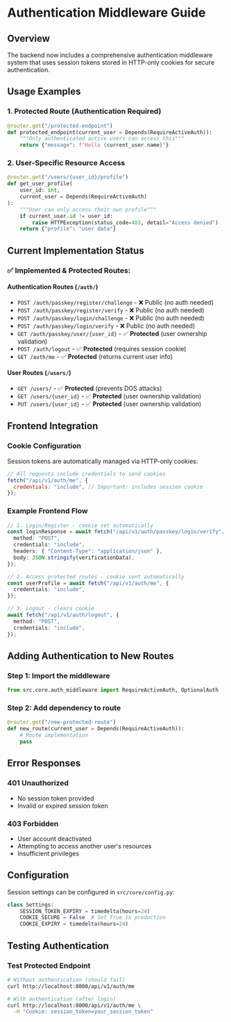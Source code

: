 # Authentication Middleware Guide

## Overview

The backend now includes a comprehensive authentication middleware system that uses session tokens stored in HTTP-only cookies for secure authentication.

## Usage Examples

### 1. Protected Route (Authentication Required)

```python
@router.get("/protected-endpoint")
def protected_endpoint(current_user = Depends(RequireActiveAuth)):
    """Only authenticated active users can access this"""
    return {"message": f"Hello {current_user.name}"}
```

### 2. User-Specific Resource Access

```python
@router.get("/users/{user_id}/profile")
def get_user_profile(
    user_id: int,
    current_user = Depends(RequireActiveAuth)
):
    """User can only access their own profile"""
    if current_user.id != user_id:
        raise HTTPException(status_code=403, detail="Access denied")
    return {"profile": "user data"}
```

## Current Implementation Status

### ✅ **Implemented & Protected Routes:**

#### Authentication Routes (`/auth/`)

- `POST /auth/passkey/register/challenge` - ❌ Public (no auth needed)
- `POST /auth/passkey/register/verify` - ❌ Public (no auth needed)
- `POST /auth/passkey/login/challenge` - ❌ Public (no auth needed)
- `POST /auth/passkey/login/verify` - ❌ Public (no auth needed)
- `GET /auth/passkey/user/{user_id}` - ✅ **Protected** (user ownership validation)
- `POST /auth/logout` - ✅ **Protected** (requires session cookie)
- `GET /auth/me` - ✅ **Protected** (returns current user info)

#### User Routes (`/users/`)

- `GET /users/` - ✅ **Protected** (prevents DOS attacks)
- `GET /users/{user_id}` - ✅ **Protected** (user ownership validation)
- `PUT /users/{user_id}` - ✅ **Protected** (user ownership validation)

## Frontend Integration

### Cookie Configuration

Session tokens are automatically managed via HTTP-only cookies:

```javascript
// All requests include credentials to send cookies
fetch("/api/v1/auth/me", {
  credentials: "include", // Important: includes session cookie
});
```

### Example Frontend Flow

```typescript
// 1. Login/Register - cookie set automatically
const loginResponse = await fetch("/api/v1/auth/passkey/login/verify", {
  method: "POST",
  credentials: "include",
  headers: { "Content-Type": "application/json" },
  body: JSON.stringify(verificationData),
});

// 2. Access protected routes - cookie sent automatically
const userProfile = await fetch("/api/v1/auth/me", {
  credentials: "include",
});

// 3. Logout - clears cookie
await fetch("/api/v1/auth/logout", {
  method: "POST",
  credentials: "include",
});
```

## Adding Authentication to New Routes

### Step 1: Import the middleware

```python
from src.core.auth_middleware import RequireActiveAuth, OptionalAuth
```

### Step 2: Add dependency to route

```python
@router.get("/new-protected-route")
def new_route(current_user = Depends(RequireActiveAuth)):
    # Route implementation
    pass
```

## Error Responses

### 401 Unauthorized

- No session token provided
- Invalid or expired session token

### 403 Forbidden

- User account deactivated
- Attempting to access another user's resources
- Insufficient privileges

## Configuration

Session settings can be configured in `src/core/config.py`:

```python
class Settings:
    SESSION_TOKEN_EXPIRY = timedelta(hours=24)
    COOKIE_SECURE = False  # Set True in production
    COOKIE_EXPIRY = timedelta(hours=24)
```

## Testing Authentication

### Test Protected Endpoint

```bash
# Without authentication (should fail)
curl http://localhost:8000/api/v1/auth/me

# With authentication (after login)
curl http://localhost:8000/api/v1/auth/me \
  -H "Cookie: session_token=your_session_token"
```
